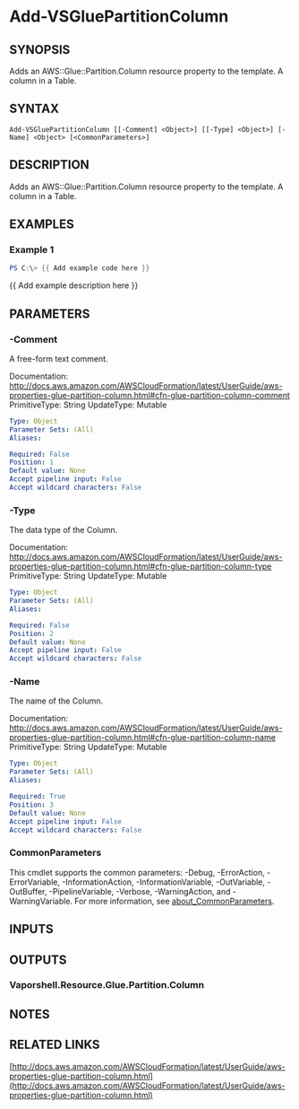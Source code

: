 # Add-VSGluePartitionColumn

## SYNOPSIS
Adds an AWS::Glue::Partition.Column resource property to the template.
A column in a Table.

## SYNTAX

```
Add-VSGluePartitionColumn [[-Comment] <Object>] [[-Type] <Object>] [-Name] <Object> [<CommonParameters>]
```

## DESCRIPTION
Adds an AWS::Glue::Partition.Column resource property to the template.
A column in a Table.

## EXAMPLES

### Example 1
```powershell
PS C:\> {{ Add example code here }}
```

{{ Add example description here }}

## PARAMETERS

### -Comment
A free-form text comment.

Documentation: http://docs.aws.amazon.com/AWSCloudFormation/latest/UserGuide/aws-properties-glue-partition-column.html#cfn-glue-partition-column-comment
PrimitiveType: String
UpdateType: Mutable

```yaml
Type: Object
Parameter Sets: (All)
Aliases:

Required: False
Position: 1
Default value: None
Accept pipeline input: False
Accept wildcard characters: False
```

### -Type
The data type of the Column.

Documentation: http://docs.aws.amazon.com/AWSCloudFormation/latest/UserGuide/aws-properties-glue-partition-column.html#cfn-glue-partition-column-type
PrimitiveType: String
UpdateType: Mutable

```yaml
Type: Object
Parameter Sets: (All)
Aliases:

Required: False
Position: 2
Default value: None
Accept pipeline input: False
Accept wildcard characters: False
```

### -Name
The name of the Column.

Documentation: http://docs.aws.amazon.com/AWSCloudFormation/latest/UserGuide/aws-properties-glue-partition-column.html#cfn-glue-partition-column-name
PrimitiveType: String
UpdateType: Mutable

```yaml
Type: Object
Parameter Sets: (All)
Aliases:

Required: True
Position: 3
Default value: None
Accept pipeline input: False
Accept wildcard characters: False
```

### CommonParameters
This cmdlet supports the common parameters: -Debug, -ErrorAction, -ErrorVariable, -InformationAction, -InformationVariable, -OutVariable, -OutBuffer, -PipelineVariable, -Verbose, -WarningAction, and -WarningVariable. For more information, see [about_CommonParameters](http://go.microsoft.com/fwlink/?LinkID=113216).

## INPUTS

## OUTPUTS

### Vaporshell.Resource.Glue.Partition.Column
## NOTES

## RELATED LINKS

[http://docs.aws.amazon.com/AWSCloudFormation/latest/UserGuide/aws-properties-glue-partition-column.html](http://docs.aws.amazon.com/AWSCloudFormation/latest/UserGuide/aws-properties-glue-partition-column.html)

